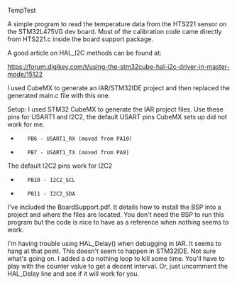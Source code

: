 TempTest

A simple program to read the temperature data from the HTS221 sensor on the STM32L475VG dev board. Most of the calibration code came directly from HTS221.c inside the board support package. <p>
  
A good article on HAL_I2C methods can be found at:<p>
    https://forum.digikey.com/t/using-the-stm32cube-hal-i2c-driver-in-master-mode/15122
  
   I used CubeMX to generate an IAR/STM32IDE project and then replaced the generated main.c file with this one.<p>
     
Setup: I used STM32 CubeMX to generate the IAR project files.
Use these pins for USART1 and I2C2, the default USART pins CubeMX sets up did not work for me.
          
  * 	   PB6 - USART1_RX (moved from PA10)
  * 	   PB7 - USART1_TX (moved from PA9)
  
The default I2C2 pins work for I2C2
  * 	   PB10 - I2C2_SCL
  * 	   PB11 - I2C2_SDA
  

<p>
     
  I've included the BoardSupport.pdf. It details how to install the BSP into a project and where the files are located. You don't need the BSP to run this program but the code is nice to have as a reference when nothing seems to work. <p>
    
I'm having trouble using HAL_Delay() when debugging in IAR. It seems to hang at that point. This doesn't seem to happen in STM32IDE. Not sure what's going on. I added a do nothing loop to kill some time. You'll have to play with the counter value to get a decent interval. Or, just uncomment the HAL_Delay line and see if it will work for you. 
